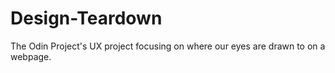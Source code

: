 # Design-Teardown
The Odin Project's UX project focusing on where our eyes are drawn to on a webpage.
